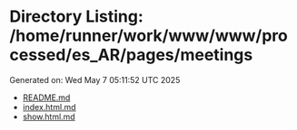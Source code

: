 # Directory Listing: /home/runner/work/www/www/processed/es_AR/pages/meetings
Generated on: Wed May  7 05:11:52 UTC 2025

- [README.md](README.md)
- [index.html.md](index.html.md)
- [show.html.md](show.html.md)
